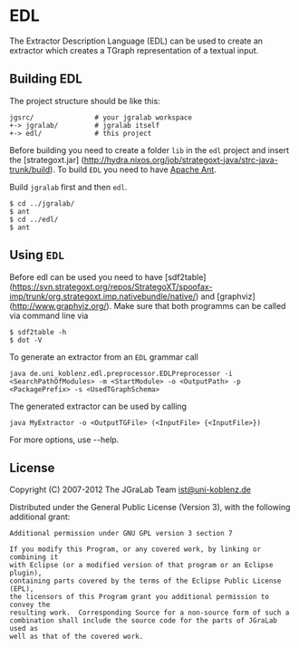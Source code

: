 # EDL

The Extractor Description Language (EDL) can be used to create an extractor which creates a TGraph representation of a textual input.

## Building EDL

The project structure should be like this:

    jgsrc/               # your jgralab workspace
    +-> jgralab/         # jgralab itself
	+-> edl/             # this project

Before building you need to create a folder `lib` in the `edl` project and insert the [strategoxt.jar] (http://hydra.nixos.org/job/strategoxt-java/strc-java-trunk/build). To build `EDL` you need to have [Apache Ant](http://ant.apache.org/).

Build `jgralab` first and then `edl`.

    $ cd ../jgralab/
    $ ant
    $ cd ../edl/
    $ ant

## Using `EDL`

Before edl can be used you need to have [sdf2table] (https://svn.strategoxt.org/repos/StrategoXT/spoofax-imp/trunk/org.strategoxt.imp.nativebundle/native/) and [graphviz] (http://www.graphviz.org/). Make sure that both programms can be called via command line via

    $ sdf2table -h
	$ dot -V

To generate an extractor from an `EDL` grammar call

    java de.uni_koblenz.edl.preprocessor.EDLPreprocessor -i <SearchPathOfModules> -m <StartModule> -o <OutputPath> -p <PackagePrefix> -s <UsedTGraphSchema>

The generated extractor can be used by calling

    java MyExtractor -o <OutputTGFile> (<InputFile> {<InputFile>})

For more options, use --help.

## License

Copyright (C) 2007-2012 The JGraLab Team <ist@uni-koblenz.de>

Distributed under the General Public License (Version 3), with the following
additional grant:

    Additional permission under GNU GPL version 3 section 7

    If you modify this Program, or any covered work, by linking or combining it
    with Eclipse (or a modified version of that program or an Eclipse plugin),
    containing parts covered by the terms of the Eclipse Public License (EPL),
    the licensors of this Program grant you additional permission to convey the
    resulting work.  Corresponding Source for a non-source form of such a
    combination shall include the source code for the parts of JGraLab used as
    well as that of the covered work.


<!-- Local Variables:        -->
<!-- mode: markdown          -->
<!-- indent-tabs-mode: nil   -->
<!-- End:                    -->

